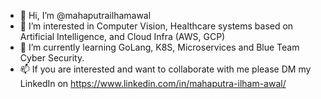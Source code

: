 - 👋 Hi, I’m @mahaputrailhamawal
- 👀 I’m interested in Computer Vision, Healthcare systems based on Artificial Intelligence, and Cloud Infra (AWS, GCP)
- 🌱 I’m currently learning GoLang, K8S, Microservices and Blue Team Cyber Security.
- 📫 If you are interested and want to collaborate with me please DM my LinkedIn on https://www.linkedin.com/in/mahaputra-ilham-awal/

<!--- ![Leetcode Stats](https://leetcard.jacoblin.cool/mahaputrailhamawal?ext=activity) --->

<!---
mahaputrailhamawal/mahaputrailhamawal is a ✨ special ✨ repository because its `README.md` (this file) appears on your GitHub profile.
You can click the Preview link to take a look at your changes. (- 💞️ I’m looking to collaborate on ...)
--->
